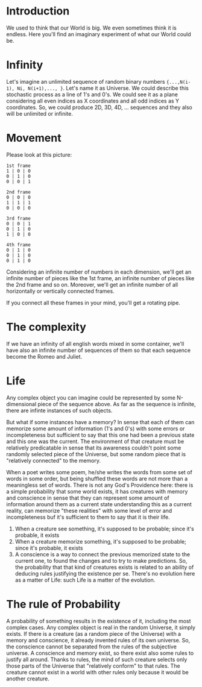 # Introduction

We used to think that our World is big. We even sometimes think it is endless. Here you'll find an imaginary experiment of what our World could be.

# Infinity

Let's imagine an unlimited sequence of random binary numbers `{...,N(i-1), Ni, N(i+1),..., }`. Let's name it as Universe. We could describe this stochastic process as a line of 1's and 0's. We could see it as a plane considering all even indices as X coordinates and all odd indices as Y coordinates. So, we could produce 2D, 3D, 4D, ... sequences and they also will be unlimited or infinite.

# Movement

Please look at this picture:
```
1st frame
1 | 0 | 0
0 | 1 | 0
0 | 0 | 1

2nd frame
0 | 0 | 0
1 | 1 | 1
0 | 0 | 0

3rd frame
0 | 0 | 1
0 | 1 | 0
1 | 0 | 0

4th frame
0 | 1 | 0
0 | 1 | 0
0 | 1 | 0
```

Considering an infinite number of numbers in each dimension, we'll get an infinite number of pieces like the 1st frame, an infinite number of pieces like the 2nd frame and so on. Moreover, we'll get an infinite number of all horizontally or vertically connected frames.

If you connect all these frames in your mind, you'll get a rotating pipe.

# The complexity

If we have an infinity of all english words mixed in some container, we'll have also an infinite number of sequences of them so that each sequence become the Romeo and Juliet.

# Life

Any complex object you can imagine could be represented by some N-dimensional piece of the sequence above. As far as the sequence is infinite, there are infinte instances of such objects.

But what if some instances have a memory? In sense that each of them can memorize some amount of information (1's and 0's) with some errors or incompleteness but sufficient to say that this one had been a previous state and this one was the current. The environment of that creature must be relatively predicatable in sense that its awareness couldn't point some randomly selected piece of the Universe, but some random piece that is "relatively connected" to the memory.

When a poet writes some poem, he/she writes the words from some set of words in some order, but being shuffled these words are not more than a meaningless set of words. There is not any God's Providence here: there is a simple probability that some world exists, it has creatures with memory and conscience in sense that they can represent some amount of information around them as a current state understanding this as a current reality, can memorize "these realities" with some level of error and incompleteness buf it's sufficient to them to say that it is their life.

1. When a creature see something, it's supposed to be probable; since it's probable, it exists
2. When a creature memorize something, it's supposed to be probable; since it's probable, it exists
3. A conscience is a way to connect the previous memorized state to the current one, to found the changes and to try to make predictions. So, the probability that that kind of creatures exists is related to an ability of deducing rules justifying the existence per se. There's no evolution here as a matter of Life: such Life is a matter of the evolution.

# The rule of Probability

A probability of something results in the existence of it, including the most complex cases.
Any complex object is real in the random Universe, it simply exists.
If there is a creature (as a random piece of the Universe) with a memory and conscience, it already invented rules of its own universe. So, the conscience cannot be separated from the rules of the subjective universe. A conscience and memory exist, so  there exist also some rules to justify all around. Thanks to rules, the mind of such creature selects only those parts of the Universe that "relatively conform" to that rules. The creature cannot exist in a world with other rules only because it would be another creature.
